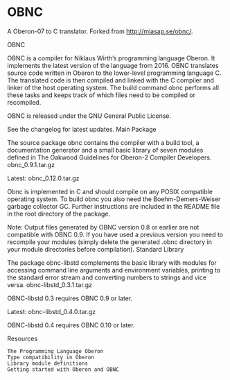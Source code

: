 # OBNC
A Oberon-07 to C translator.
Forked from http://miasap.se/obnc/.


OBNC

OBNC is a compiler for Niklaus Wirth’s programming language Oberon. It implements the latest version of the language from 2016. OBNC translates source code written in Oberon to the lower-level programming language C. The translated code is then compiled and linked with the C compiler and linker of the host operating system. The build command obnc performs all these tasks and keeps track of which files need to be compiled or recompiled.

OBNC is released under the GNU General Public License.

See the changelog for latest updates.
Main Package

The source package obnc contains the compiler with a build tool, a documentation generator and a small basic library of seven modules defined in The Oakwood Guidelines for Oberon-2 Compiler Developers.
obnc_0.9.1.tar.gz

Latest:
    obnc_0.12.0.tar.gz

Obnc is implemented in C and should compile on any POSIX compatible operating system. To build obnc you also need the Boehm-Demers-Weiser garbage collector GC. Further instructions are included in the README file in the root directory of the package.

Note: Output files generated by OBNC version 0.8 or earlier are not compatible with OBNC 0.9. If you have used a previous version you need to recompile your modules (simply delete the generated .obnc directory in your module directories before compilation).
Standard Library

The package obnc-libstd complements the basic library with modules for accessing command line arguments and environment variables, printing to the standard error stream and converting numbers to strings and vice versa.
obnc-libstd_0.3.1.tar.gz

OBNC-libstd 0.3 requires OBNC 0.9 or later.

Latest:
 obnc-libstd_0.4.0.tar.gz

OBNC-libstd 0.4 requires OBNC 0.10 or later.

Resources

    The Programming Language Oberon
    Type compatibility in Oberon
    Library module definitions
    Getting started with Oberon and OBNC

